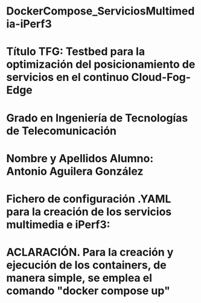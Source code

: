 # DockerCompose_ServiciosMultimedia-iPerf3

# Título TFG: Testbed para la optimización del posicionamiento de servicios en el continuo Cloud-Fog-Edge    
# Grado en Ingeniería de Tecnologías de Telecomunicación                                                     
# Nombre y Apellidos Alumno: Antonio Aguilera González                                                        

# Fichero de configuración .YAML para la creación de los servicios multimedia e iPerf3:
# ACLARACIÓN. Para la creación y ejecución de los containers, de manera simple, se emplea el comando "docker compose up"
